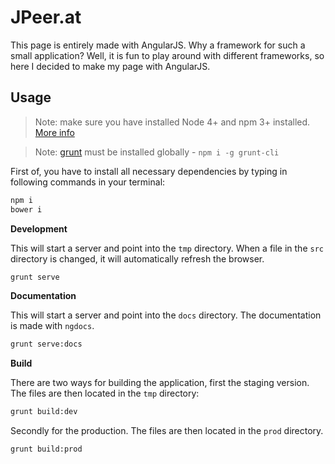 # JPeer.at

This page is entirely made with AngularJS. Why a framework for such a small application? Well, it is fun to play around with different frameworks, so here I decided to make my page with AngularJS.

## Usage

> Note: make sure you have installed Node 4+ and npm 3+ installed. [More info](https://nodejs.org/)

> Note: [grunt](https://www.npmjs.com/package/grunt-cli) must be installed globally - `npm i -g grunt-cli`

First of, you have to install all necessary dependencies by typing in following commands in your terminal:

```sh
npm i
bower i
```

**Development**

This will start a server and point into the `tmp` directory. When a file in the `src` directory is changed, it will automatically refresh the browser.

```sh
grunt serve
```

**Documentation**

This will start a server and point into the `docs` directory. The documentation is made with `ngdocs`.

```sh
grunt serve:docs
```

**Build**

There are two ways for building the application, first the staging version. The files are then located in the `tmp` directory:

```sh
grunt build:dev
```

Secondly for the production. The files are then located in the `prod` directory.

```sh
grunt build:prod
```
